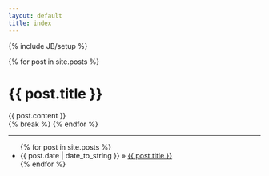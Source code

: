 ```yaml
---
layout: default
title: index
---
```

{% include JB/setup %}

{% for post in site.posts %}
<div class="page-header">
  <h1>{{ post.title }}</h1>
</div>

<div class="row-fluid">
  <div class="span12">
    {{ post.content }}
  </div>
</div>
{% break %}
{% endfor %}

<hr/>
<ul class="posts">
  {% for post in site.posts %}
    <li><span>{{ post.date | date_to_string }}</span> &raquo; <a href="{{ BASE_PATH }}{{ post.url }}">{{ post.title }}</a></li>
  {% endfor %}
</ul>